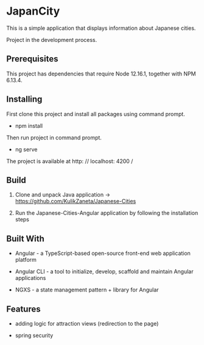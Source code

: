 # JapanCity
This is a simple application that displays information about Japanese cities.

Project in the development process. 

## Prerequisites

This project has dependencies that require Node 12.16.1, together with NPM 6.13.4.

## Installing

First clone this project and install all packages using command prompt.

 * npm install

Then run project in command prompt.

* ng serve

The project is available at http: // localhost: 4200 /

## Build
1. Clone and unpack Java application -> https://github.com/KulikZaneta/Japanese-Cities

2. Run the Japanese-Cities-Angular application by following the installation steps

## Built With
* Angular - a TypeScript-based open-source front-end web application platform

* Angular CLI - a tool to initialize, develop, scaffold and maintain Angular applications

* NGXS - a state management pattern + library for Angular

## Features
* adding logic for attraction views (redirection to the page)

* spring security